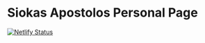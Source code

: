 # Siokas Apostolos Personal Page

[![Netlify Status](https://api.netlify.com/api/v1/badges/2aecc0b4-2321-4d7d-a2d2-084a82007fb3/deploy-status)](https://app.netlify.com/sites/siokas/deploys)
